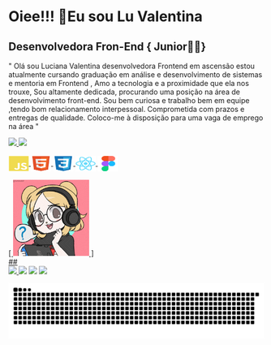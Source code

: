 # Oiee!!! 🖖Eu sou Lu Valentina 
## Desenvolvedora Fron-End  { Junior🧙‍♀️}  
<p>" Olá sou Luciana Valentina desenvolvedora Frontend em ascensão
estou atualmente cursando graduação em análise e 
desenvolvimento de sistemas e mentoria em Frontend ,
Amo a tecnologia e a proximidade que ela nos trouxe,
Sou altamente dedicada, procurando uma
posição na área de desenvolvimento
front-end. Sou bem curiosa e trabalho bem
em equipe ,tendo bom relacionamento interpessoal.
Comprometida com prazos e entregas
de qualidade. Coloco-me à disposição para uma
vaga de emprego na área "
  </p>
<div>
  <a href="https://github.com/luvalentinaa">
  <img height="180em" src="https://github-readme-stats.vercel.app/api?username=luvalentinaa&show_icons=true&theme=dark&include_all_commits=true&count_private=true"/>
  <img height="180em" src="https://github-readme-stats.vercel.app/api/top-langs/?username=luvalentinaa&layout=compact&langs_count=6&theme=dark"/>
</div>
<div style="display: inline_block"><br>
  <img align="center" alt="Js" height="30" width="40" src="https://raw.githubusercontent.com/devicons/devicon/master/icons/javascript/javascript-plain.svg ">
  <img align="center" alt="HTML" height="30" width="40" src="https://raw.githubusercontent.com/devicons/devicon/master/icons/html5/html5-original.svg ">
  <img align="center" alt="CSS" height="30" width="40" src="https://raw.githubusercontent.com/devicons/devicon/master/icons/css3/css3-original.svg ">
  <img align="center" alt="REACT" height="30" width="40" src="https://raw.githubusercontent.com/devicons/devicon/master/icons/react/react-original.svg">
  <img align="center" alt="REACT" height="30" width="40" src="https://raw.githubusercontent.com/devicons/devicon/master/icons/figma/figma-original.svg">

  
</div>
  <br>
  [
  <img src="meu_gif.gif">
  ]
  
  <br>
 ##
  
   <div>
    <a href = "https://drive.google.com/file/d/1S9q9JzYYRYQaZin8DoiweprE5G43fYkA/view?usp=sharing"  target="_blank">
      <img src="https://img.shields.io/badge/-Curriculum-orange"  target="_blank">
     </a>
  <a href="https://www.instagram.com/lu_valentinaa/" target="_blank"><img src="https://img.shields.io/badge/-Instagram-%23E4405F?style=for-the- badge&logo=instagram&logoColor=white" target="_blank"></a>
  <a href = "mailto:luvalentinaa29@gmail.com"><img src="https://img.shields.io/badge/-Gmail-red" destino ="_blank"></a>
  <a href="https://www.linkedin.com/in/luciana-valentina-3158b022b/" target="_blank"><img src="https://img.shields.io/badge/-LinkedIn-%230077B5?style= for-the-badge&logo=linkedin&logoColor=white" target="_blank"></a>
 
  ![Animação de cobra](https://github.com/luvalentinaa/luvalentinaa/blob/output/github-contribution-grid-snake.svg)

</div>
